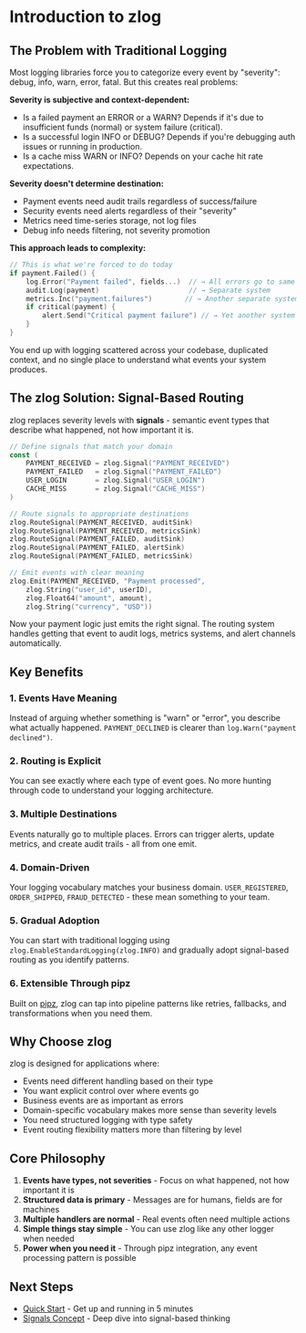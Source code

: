 # Introduction to zlog

## The Problem with Traditional Logging

Most logging libraries force you to categorize every event by "severity": debug, info, warn, error, fatal. But this creates real problems:

**Severity is subjective and context-dependent:**
- Is a failed payment an ERROR or a WARN? Depends if it's due to insufficient funds (normal) or system failure (critical).
- Is a successful login INFO or DEBUG? Depends if you're debugging auth issues or running in production.
- Is a cache miss WARN or INFO? Depends on your cache hit rate expectations.

**Severity doesn't determine destination:**
- Payment events need audit trails regardless of success/failure
- Security events need alerts regardless of their "severity"  
- Metrics need time-series storage, not log files
- Debug info needs filtering, not severity promotion

**This approach leads to complexity:**
```go
// This is what we're forced to do today
if payment.Failed() {
    log.Error("Payment failed", fields...)  // → All errors go to same place
    audit.Log(payment)                      // → Separate system
    metrics.Inc("payment.failures")        // → Another separate system
    if critical(payment) {
        alert.Send("Critical payment failure") // → Yet another system
    }
}
```

You end up with logging scattered across your codebase, duplicated context, and no single place to understand what events your system produces.

## The zlog Solution: Signal-Based Routing

zlog replaces severity levels with **signals** - semantic event types that describe what happened, not how important it is.

```go
// Define signals that match your domain
const (
    PAYMENT_RECEIVED = zlog.Signal("PAYMENT_RECEIVED")  
    PAYMENT_FAILED   = zlog.Signal("PAYMENT_FAILED")
    USER_LOGIN       = zlog.Signal("USER_LOGIN")
    CACHE_MISS       = zlog.Signal("CACHE_MISS")
)

// Route signals to appropriate destinations
zlog.RouteSignal(PAYMENT_RECEIVED, auditSink)
zlog.RouteSignal(PAYMENT_RECEIVED, metricsSink)
zlog.RouteSignal(PAYMENT_FAILED, auditSink)
zlog.RouteSignal(PAYMENT_FAILED, alertSink)
zlog.RouteSignal(PAYMENT_FAILED, metricsSink)

// Emit events with clear meaning
zlog.Emit(PAYMENT_RECEIVED, "Payment processed",
    zlog.String("user_id", userID),
    zlog.Float64("amount", amount),
    zlog.String("currency", "USD"))
```

Now your payment logic just emits the right signal. The routing system handles getting that event to audit logs, metrics systems, and alert channels automatically.

## Key Benefits

### 1. **Events Have Meaning**
Instead of arguing whether something is "warn" or "error", you describe what actually happened. `PAYMENT_DECLINED` is clearer than `log.Warn("payment declined")`.

### 2. **Routing is Explicit**
You can see exactly where each type of event goes. No more hunting through code to understand your logging architecture.

### 3. **Multiple Destinations**
Events naturally go to multiple places. Errors can trigger alerts, update metrics, and create audit trails - all from one emit.

### 4. **Domain-Driven**
Your logging vocabulary matches your business domain. `USER_REGISTERED`, `ORDER_SHIPPED`, `FRAUD_DETECTED` - these mean something to your team.

### 5. **Gradual Adoption**
You can start with traditional logging using `zlog.EnableStandardLogging(zlog.INFO)` and gradually adopt signal-based routing as you identify patterns.

### 6. **Extensible Through pipz**
Built on [pipz](https://github.com/zoobzio/pipz), zlog can tap into pipeline patterns like retries, fallbacks, and transformations when you need them.

## Why Choose zlog

zlog is designed for applications where:
- Events need different handling based on their type
- You want explicit control over where events go
- Business events are as important as errors
- Domain-specific vocabulary makes more sense than severity levels
- You need structured logging with type safety
- Event routing flexibility matters more than filtering by level

## Core Philosophy

1. **Events have types, not severities** - Focus on what happened, not how important it is
2. **Structured data is primary** - Messages are for humans, fields are for machines  
3. **Multiple handlers are normal** - Real events often need multiple actions
4. **Simple things stay simple** - You can use zlog like any other logger when needed
5. **Power when you need it** - Through pipz integration, any event processing pattern is possible

## Next Steps

- [Quick Start](./quick-start.md) - Get up and running in 5 minutes
- [Signals Concept](./concepts/signals.md) - Deep dive into signal-based thinking